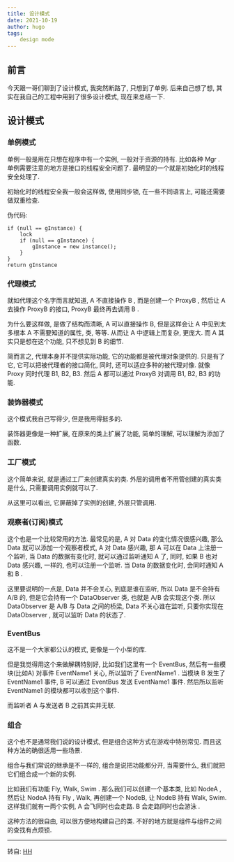 ```yaml
---
title: 设计模式
date: 2021-10-19
author: hugo
tags:
    design mode
---
```


## 前言

今天跟一哥们聊到了设计模式, 我突然断路了, 只想到了单例. 后来自己想了想, 其实在我自己的工程中用到了很多设计模式, 现在来总结一下.

## 设计模式

### 单例模式

单例一般是用在只想在程序中有一个实例, 一般对于资源的持有. 比如各种 Mgr .
单例需要注意的地方是接口的线程安全问题了.
最明显的一个就是初始化时的线程安全处理了.

初始化时的线程安全我一般会这样做, 使用同步锁, 在一些不同语言上, 可能还需要做双重检查.

伪代码:
```
if (null == gInstance) {
    lock
    if (null == gInstance) {
        gInstance = new instance();
    }
}
return gInstance
```


### 代理模式

就如代理这个名字而言就知道, A 不直接操作 B , 而是创建一个 ProxyB , 然后让 A 去操作 ProxyB 的接口, ProxyB 最终再去调用 B .

为什么要这样做, 是做了结构而清晰, A 可以直接操作 B, 但是这样会让 A 中见到太多根本 A 不需要知道的属性, 类, 等等. 从而让 A 中逻辑上而复杂, 更庞大. 而 A 其实只是想在这个功能, 只不想见到 B 的细节.

简而言之, 代理本身并不提供实际功能, 它的功能都是被代理对象提供的. 只是有了它, 它可以把被代理者的接口简化, 同时, 还可以适应多种的被代理对像. 就像 Proxy 同时代理 B1, B2, B3. 然后 A 都可以通过 ProxyB 对调用 B1, B2, B3 的功能.

### 装饰器模式

这个模式我自己写得少, 但是我用得挺多的.

装饰器更像是一种扩展, 在原来的类上扩展了功能, 简单的理解, 可以理解为添加了函数.


### 工厂模式

这个简单来说, 就是通过工厂来创建真实的类. 外层的调用者不用管创建的真实类是什么, 只需要调用实例就可以了.

从这里可以看出, 它屏蔽掉了实例的创建, 外层只管调用.


### 观察者(订阅)模式

这个也是一个比较常用的方法. 最常见的是, A 对 Data 的变化情况很感兴趣, 那么 Data 就可以添加一个观察者模式, A 对 Data 感兴趣, 那 A 可以在 Data 上注册一个监听, 当 Data 的数据有变化时, 就可以通过监听通知 A 了, 同时, 如果 B 也对 Data 感兴趣, 一样的, 也可以注册一个监听. 当 Data 的数据变化时, 会同时通知 A 和 B .

这里要说明的一点是, Data 并不会关心, 到底是谁在监听, 所以 Data 是不会持有 A/B 的, 但是它会持有一个 DataObserver 类, 也就是 A/B 会实现这个类. 所以 DataObserver 是 A/B 与 Data 之间的桥梁, Data 不关心谁在监听, 只要你实现在 DataObserver , 就可以监听 Data 的状态了.

### EventBus

这不是一个大家都公认的模式, 更像是一个小型的库.

但是我觉得用这个来做解耦特别好, 比如我们这里有一个 EventBus, 然后有一些模块(比如A) 对事件 EventName1 关心, 所以监听了 EventName1 . 当模块 B 发生了 EventName1 事件, B 可以通过 EventBus 发送 EventName1 事件. 然后所以监听 EventName1 的模块都可以收到这个事件.

而监听者 A 与发送者 B 之前其实并无联.

### 组合

这个也不是通常我们说的设计模式, 但是组合这种方式在游戏中特别常见. 而且这种方法的确很适用一些场景.

组合与我们常说的继承是不一样的, 组合是说把功能都分开, 当需要什么, 我们就把它们组合成一个新的实例.

比如我们有功能 Fly, Walk, Swim .
那么我们可以创建一个基本类, 比如 NodeA , 然后让 NodeA 持有 Fly , Walk,
再创建一个 NodeB, 让 NodeB 持有 Walk, Swim.
这样我们就有一两个实例, A 会飞同时也会走路. B 会走路同时也会游泳 .

这种方法的很自由, 可以很方便地构建自己的类.
不好的地方就是组件与组件之间的查找有点烦锁.



---
转自: [HH](http://www.hugohuang.xyz/)


